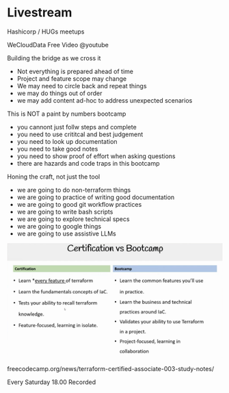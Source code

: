 # Livestream

Hashicorp / HUGs meetups

WeCloudData Free Video @youtube

Building the bridge as we cross it
- Not everything is prepared ahead of time
- Project and feature scope may change
- We may need to circle back and repeat things
- we may do things out of order
- we may add content ad-hoc to address unexpected scenarios

This is NOT a paint by numbers bootcamp
- you cannont just follw steps and complete
- you need to use crititcal and best judgement
- you need to look up documentation
- you need to take good notes
- you need to show proof of effort when asking questions
- there are hazards and code traps in this bootcamp

Honing the craft, not just the tool
- we are going to do non-terraform things
- we are going to practice of writing good documentation
- we are going to good git workflow practices
- we are going to write bash scripts
- we are going to explore technical specs
- we are going to google things
- we are going to use assistive LLMs

![](media/Pasted_image_20230916182724.png)

freecodecamp.org/news/terraform-certified-associate-003-study-notes/

Every Saturday
18.00
Recorded

